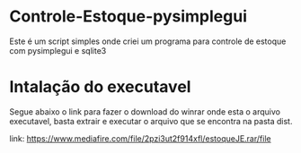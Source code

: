 # Controle-Estoque-pysimplegui
Este é um script simples onde criei um programa para controle de estoque com pysimplegui e sqlite3

# Intalação do executavel
Segue abaixo o link para fazer o download do winrar onde esta o arquivo executavel, basta extrair e executar o arquivo que se encontra na pasta dist.

link: https://www.mediafire.com/file/2pzi3ut2f914xfl/estoqueJE.rar/file
